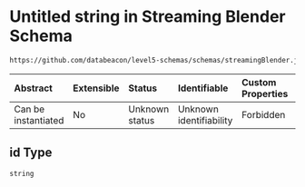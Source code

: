 # Untitled string in Streaming Blender Schema

```txt
https://github.com/databeacon/level5-schemas/schemas/streamingBlender.json#/properties/pcds/properties/intruder/properties/id
```



| Abstract            | Extensible | Status         | Identifiable            | Custom Properties | Additional Properties | Access Restrictions | Defined In                                                                 |
| :------------------ | :--------- | :------------- | :---------------------- | :---------------- | :-------------------- | :------------------ | :------------------------------------------------------------------------- |
| Can be instantiated | No         | Unknown status | Unknown identifiability | Forbidden         | Allowed               | none                | [blender.schema.json\*](../out/blender.schema.json "open original schema") |

## id Type

`string`
